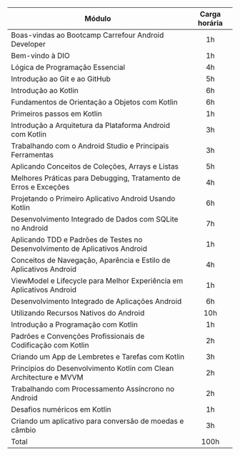 | Módulo 								      | Carga horária  | 
|   ---     								      |     :---:      | 
| Boas-vindas ao Bootcamp Carrefour Android Developer 			      |       1h       |
| Bem-vindo à DIO          						      |       1h       |
| Lógica de Programação Essencial          				      |       4h       |
| Introdução ao Git e ao GitHub          				      |       5h       |
| Introdução ao Kotlin          					      |       6h       |
| Fundamentos de Orientação a Objetos com Kotlin          		      |       6h       |
| Primeiros passos em Kotlin          					      |       1h       |
| Introdução a Arquitetura da Plataforma Android com Kotlin          	      |       3h       |
| Trabalhando com o Android Studio e Principais Ferramentas         	      |       3h       |
| Aplicando Conceitos de Coleções, Arrays e Listas         		      |       5h       |
| Melhores Práticas para Debugging, Tratamento de Erros e Exceções            |       4h       |
| Projetando o Primeiro Aplicativo Android Usando Kotlin          	      |       6h       |
| Desenvolvimento Integrado de Dados com SQLite no Android          	      |       7h       |
| Aplicando TDD e Padrões de Testes no Desenvolvimento de Aplicativos Android |       1h       |
| Conceitos de Navegação, Aparência e Estilo de Aplicativos Android           |       4h       |
| ViewModel e Lifecycle para Melhor Experiência em Aplicativos Android        |       1h       |
| Desenvolvimento Integrado de Aplicações Android         		      |       6h       |
| Utilizando Recursos Nativos do Android          			      |       10h      |
| Introdução a Programação com Kotlin          				      |       1h       |
| Padrões e Convenções Profissionais de Codificação com Kotlin         	      |       2h       |
| Criando um App de Lembretes e Tarefas com Kotlin          		      |       3h       |
| Princípios do Desenvolvimento Kotlin com Clean Architecture e MVVM          |       2h       |
| Trabalhando com Processamento Assíncrono no Android      	  	      |       2h       |
| Desafios numéricos em Kotlin       				   	      |       1h       |
| Criando um aplicativo para conversão de moedas e câmbio          	      |       3h       |
| Total							          	      |       100h     |
